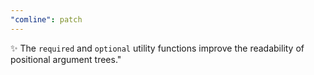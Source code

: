 ```yaml
---
"comline": patch
---
```


✨ The `required` and `optional` utility functions improve the readability of positional argument trees."
